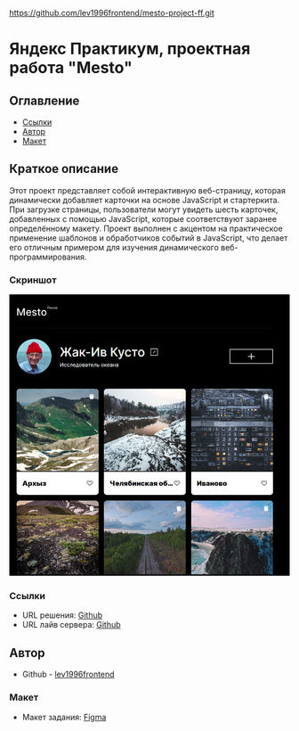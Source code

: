 https://github.com/lev1996frontend/mesto-project-ff.git

# Яндекс Практикум, проектная работа  "Mesto"

## Оглавление

- [Ссылки](#ссылки)
- [Автор](#автор)
- [Макет](#макет)

## Краткое описание
Этот проект представляет собой интерактивную веб-страницу, которая динамически добавляет карточки на основе JavaScript и стартеркита. При загрузке страницы, пользователи могут увидеть шесть карточек, добавленных с помощью JavaScript, которые соответствуют заранее определённому макету.
Проект выполнен с акцентом на практическое применение шаблонов и обработчиков событий в JavaScript, что делает его отличным примером для изучения динамического веб-программирования. 

### Скриншот

![](./images/screenshot.png)


### Ссылки

- URL решения: [Github](https://github.com/lev1996frontend/mesto-project-ff.git)
- URL лайв сервера: [Github](https://lev1996frontend.github.io/mesto-project-ff/)

## Автор

- Github - [lev1996frontend](https://github.com/lev1996frontend)

### Макет

- Макет задания: [Figma](https://www.figma.com/design/bjyvbKKJN2naO0ucURl2Z0/JavaScript.-Sprint-5?node-id=0-1&t=Labg97fzhequOESg-0)

